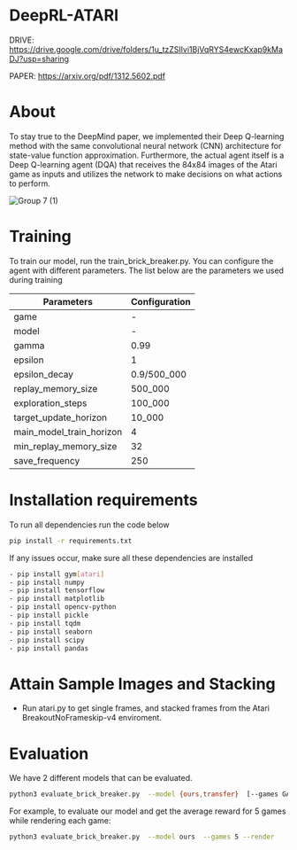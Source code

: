 # DeepRL-ATARI
DRIVE: https://drive.google.com/drive/folders/1u_tzZSIlvi1BjVqRYS4ewcKxap9kMaDJ?usp=sharing

PAPER: https://arxiv.org/pdf/1312.5602.pdf

# About
To stay true to the DeepMind paper, we implemented their Deep Q-learning method with the same convolutional neural network (CNN) architecture for state-value function approximation. Furthermore, the actual agent itself is a Deep Q-learning agent (DQA) that receives the 84x84 images of the Atari game as inputs and utilizes the network to make decisions on what actions to perform.

![Group 7 (1)](https://user-images.githubusercontent.com/14239415/144766160-c314b329-e5d8-4787-979e-e8c55b651241.png)

# Training
To train our model, run the train_brick_breaker.py.
You can configure the agent with different parameters. The list below are the parameters we used during training

Parameters | Configuration |
--- | --- |
game | -
model | -
gamma | 0.99
epsilon| 1
epsilon_decay | 0.9/500_000
replay_memory_size| 500_000
exploration_steps |100_000
target_update_horizon| 10_000
main_model_train_horizon| 4
min_replay_memory_size |32
save_frequency |250


# Installation requirements
To run all dependencies run the code below
```sh
pip install -r requirements.txt
```
If any issues occur, make sure all these dependencies are installed
```sh
- pip install gym[atari]
- pip install numpy
- pip install tensorflow
- pip install matplotlib
- pip install opencv-python
- pip install pickle
- pip install tqdm
- pip install seaborn
- pip install scipy
- pip install pandas
```

# Attain Sample Images and Stacking
- Run atari.py to get single frames, and stacked frames from the Atari BreakoutNoFrameskip-v4 enviroment.


# Evaluation
We have 2 different models that can be evaluated.
```sh
python3 evaluate_brick_breaker.py  --model {ours,transfer}  [--games GAMES] [--render]
```
For example, to evaluate our model and get the average reward for 5 games while rendering each game:
```sh
python3 evaluate_brick_breaker.py  --model ours  --games 5 --render
```
